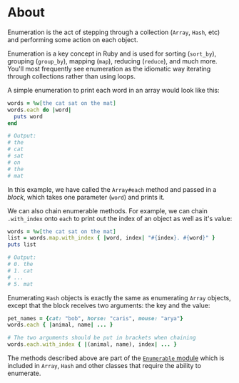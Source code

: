 # About

Enumeration is the act of stepping through a collection (`Array`, `Hash`, etc) and performing some action on each object.

Enumeration is a key concept in Ruby and is used for sorting (`sort_by`), grouping (`group_by`), mapping (`map`), reducing (`reduce`), and much more.
You'll most frequently see enumeration as the idiomatic way iterating through collections rather than using loops.

A simple enumeration to print each word in an array would look like this:

```ruby
words = %w[the cat sat on the mat]
words.each do |word|
  puts word
end

# Output:
# the
# cat
# sat
# on
# the
# mat
```

In this example, we have called the `Array#each` method and passed in a _block_, which takes one parameter (`word`) and prints it.

We can also chain enumerable methods.
For example, we can chain `.with_index` onto `each` to print out the index of an object as well as it's value:

```ruby
words = %w[the cat sat on the mat]
list = words.map.with_index { |word, index| "#{index}. #{word}" }
puts list

# Output:
# 0. the
# 1. cat
# ...
# 5. mat
```

Enumerating `Hash` objects is exactly the same as enumerating `Array` objects, except that the block receives two arguments: the key and the value:

```ruby
pet_names = {cat: "bob", horse: "caris", mouse: "arya"}
words.each { |animal, name| ... }

# The two arguments should be put in brackets when chaining
words.each.with_index { |(animal, name), index| ... }
```

The methods described above are part of the [`Enumerable` module](https://ruby-doc.org/core-2.7.1/Enumerable.html) which is included in `Array`, `Hash` and other classes that require the ability to enumerate.
